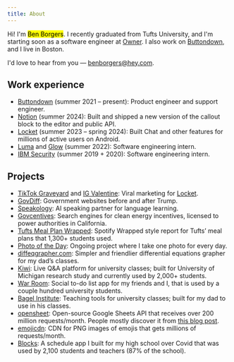 ```yaml
---
title: About
---
```


Hi! I'm <mark>Ben Borgers</mark>. I recently graduated from Tufts University, and I'm starting soon as a software engineer at [Owner](https://owner.com). I also work on [Buttondown](https://buttondown.com), and I live in Boston.

I'd love to hear from you — [benborgers@hey.com](mailto:benborgers@hey.com).

## Work experience

- [Buttondown](https://buttondown.com) (summer 2021 – present): Product engineer and support engineer.
- [Notion](https://notion.so/product) (summer 2024): Built and shipped a new version of the callout block to the editor and public API.
- [Locket](https://locket.camera) (summer 2023 – spring 2024): Built Chat and other features for millions of active users on Android.
- [Luma](https://lu.ma) and [Glow](https://glow.app) (summer 2022): Software engineering intern.
- [IBM Security](https://www.ibm.com/products/guardium-insights) (summer 2019 + 2020): Software engineering intern.

## Projects

- [TikTok Graveyard](https://tiktokgraveyard.com) and [IG Valentine](https://igvalentine.com): Viral marketing for [Locket](https://locket.camera).
- [GovDiff](https://govdiff.com): Government websites before and after Trump.
- [Speakology](https://speakology.ai): AI speaking partner for language learning.
- [Govcentives](https://govcentives.com): Search engines for clean energy incentives, licensed to power authorities in California.
- [Tufts Meal Plan Wrapped](/wrapped): Spotify Wrapped style report for Tufts’ meal plans that 1,300+ students used.
- [Photo of the Day](https://photos.benborgers.com): Ongoing project where I take one photo for every day.
- [diffeqgrapher.com](https://diffeqgrapher.com): Simpler and friendlier differential equations grapher for my dad’s classes.
- [Kiwi](https://ask.kiwi): Live Q&A platform for university classes; built for University of Michigan research study and currently used by 2,000+ students.
- [War Room](https://war.elk.sh): Social to-do list app for my friends and I, that is used by a couple hundred university students.
- [Bagel Institute](https://bagel.institute): Teaching tools for university classes; built for my dad to use in his classes.
- [opensheet](https://opensheet.elk.sh): Open-source Google Sheets API that receives over 200 million requests/month. People mostly discover it from [this blog post](/google-sheets-json).
- [emojicdn](https://emojicdn.elk.sh): CDN for PNG images of emojis that gets millions of requests/month.
- [Blocks](/blocks): A schedule app I built for my high school over Covid that was used by 2,100 students and teachers (87% of the school).
